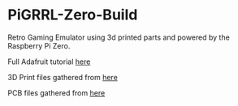 # PiGRRL-Zero-Build
Retro Gaming Emulator using 3d printed parts and powered by the Raspberry Pi Zero.

Full Adafruit tutorial [here](https://learn.adafruit.com/pigrrl-zero/overview)

3D Print files gathered from [here](https://www.thingiverse.com/thing:1546607)

PCB files gathered from [here](https://github.com/adafruit/Adafruit-PiGRRL-PCB)
